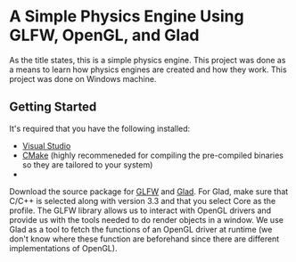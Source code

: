 # A Simple Physics Engine Using GLFW, OpenGL, and Glad

As the title states, this is a simple physics engine. This project was done as a means to learn how physics engines are created and how they work. This project was done on Windows machine.

## Getting Started

It's required that you have the following installed:
- [Visual Studio](https://visualstudio.microsoft.com/)
- [CMake](https://cmake.org/download/) (highly recommeneded for compiling the pre-compiled binaries so they are tailored to your system)
- 
Download the source package for [GLFW](https://www.glfw.org/download.html) and [Glad](https://www.glfw.org/download.html). For Glad, make sure that C/C++ is selected along with version 3.3 and that you select Core as the profile. The GLFW library allows us to interact with OpenGL drivers and provide us with the tools needed to do render objects in a window. We use Glad as a tool to fetch the functions of an OpenGL driver at runtime (we don't know where these function are beforehand since there are different implementations of OpenGL).
